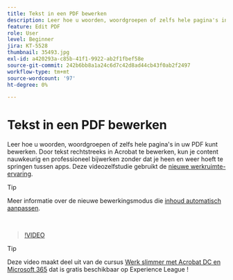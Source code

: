 ```yaml
---
title: Tekst in een PDF bewerken
description: Leer hoe u woorden, woordgroepen of zelfs hele pagina's in uw PDF kunt bewerken
feature: Edit PDF
role: User
level: Beginner
jira: KT-5528
thumbnail: 35493.jpg
exl-id: a420293a-c85b-41f1-9922-ab2f1fbef58e
source-git-commit: 242b6bb8a1a24c6d7c42d8ad44cb43f0ab2f2497
workflow-type: tm+mt
source-wordcount: '97'
ht-degree: 0%

---
```


# Tekst in een PDF bewerken

Leer hoe u woorden, woordgroepen of zelfs hele pagina&#39;s in uw PDF kunt bewerken. Door tekst rechtstreeks in Acrobat te bewerken, kun je content nauwkeurig en professioneel bijwerken zonder dat je heen en weer hoeft te springen tussen apps. Deze videozelfstudie gebruikt de [nieuwe werkruimte-ervaring](new-workspace.md).

>[!TIP]
>
>Meer informatie over de nieuwe bewerkingsmodus die [inhoud automatisch aanpassen](auto-adjust-layout.md).

<br>

>[!VIDEO](https://video.tv.adobe.com/v/35493?quality=12&learn=on&hidetitle=true)

>[!TIP]
>
>Deze video maakt deel uit van de cursus [Werk slimmer met Acrobat DC en Microsoft 365](https://experienceleague.adobe.com/?recommended=Acrobat-U-1-2021.microsoft365) dat is gratis beschikbaar op Experience League !
